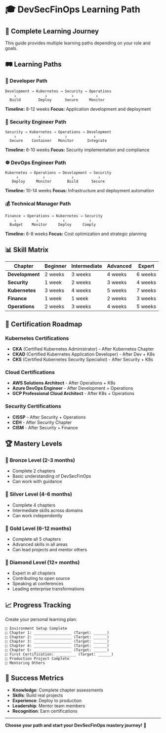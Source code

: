# 🎓 DevSecFinOps Learning Path

## 🎯 Complete Learning Journey

This guide provides multiple learning paths depending on your role and goals.

## 🛤️ Learning Paths

### 🔧 **Developer Path**
```
Development → Kubernetes → Security → Operations
    ↓             ↓           ↓          ↓
  Build        Deploy      Secure     Monitor
```

**Timeline:** 8-12 weeks
**Focus:** Application development and deployment

### 🔐 **Security Engineer Path**
```
Security → Kubernetes → Operations → Development
    ↓          ↓           ↓            ↓
  Secure    Container   Monitor      Integrate
```

**Timeline:** 6-10 weeks
**Focus:** Security implementation and compliance

### ☸️ **DevOps Engineer Path**
```
Kubernetes → Operations → Development → Security
     ↓           ↓            ↓           ↓
   Deploy     Monitor       Build      Secure
```

**Timeline:** 10-14 weeks
**Focus:** Infrastructure and deployment automation

### 💰 **Technical Manager Path**
```
Finance → Operations → Kubernetes → Security
    ↓         ↓           ↓           ↓
  Budget    Monitor     Deploy     Comply
```

**Timeline:** 6-8 weeks
**Focus:** Cost optimization and strategic planning

## 📊 Skill Matrix

| Chapter | Beginner | Intermediate | Advanced | Expert |
|---------|----------|--------------|----------|--------|
| **Development** | 2 weeks | 3 weeks | 4 weeks | 6 weeks |
| **Security** | 1 week | 2 weeks | 3 weeks | 4 weeks |
| **Kubernetes** | 3 weeks | 4 weeks | 5 weeks | 7 weeks |
| **Finance** | 1 week | 1 week | 2 weeks | 3 weeks |
| **Operations** | 2 weeks | 3 weeks | 4 weeks | 5 weeks |

## 🎯 Certification Roadmap

### **Kubernetes Certifications**
- **CKA** (Certified Kubernetes Administrator) - After Kubernetes Chapter
- **CKAD** (Certified Kubernetes Application Developer) - After Dev + K8s
- **CKS** (Certified Kubernetes Security Specialist) - After Security + K8s

### **Cloud Certifications**
- **AWS Solutions Architect** - After Operations + K8s
- **Azure DevOps Engineer** - After Development + Operations
- **GCP Professional Cloud Architect** - After K8s + Operations

### **Security Certifications**
- **CISSP** - After Security + Operations
- **CEH** - After Security Chapter
- **CISM** - After Security + Finance

## 🏆 Mastery Levels

### 🥉 **Bronze Level** (2-3 months)
- Complete 2 chapters
- Basic understanding of DevSecFinOps
- Can work with guidance

### 🥈 **Silver Level** (4-6 months)
- Complete 4 chapters
- Intermediate skills across domains
- Can work independently

### 🥇 **Gold Level** (6-12 months)
- Complete all 5 chapters
- Advanced skills in all areas
- Can lead projects and mentor others

### 💎 **Diamond Level** (12+ months)
- Expert in all chapters
- Contributing to open source
- Speaking at conferences
- Leading enterprise transformations

## 📈 Progress Tracking

Create your personal learning plan:

```
□ Environment Setup Complete
□ Chapter 1: _________________ (Target: ______)
□ Chapter 2: _________________ (Target: ______)
□ Chapter 3: _________________ (Target: ______)
□ Chapter 4: _________________ (Target: ______)
□ Chapter 5: _________________ (Target: ______)
□ First Certification: _________ (Target: ______)
□ Production Project Complete
□ Mentoring Others
```

## 🎯 Success Metrics

- **Knowledge**: Complete chapter assessments
- **Skills**: Build real projects
- **Experience**: Deploy to production
- **Leadership**: Mentor team members
- **Recognition**: Earn certifications

---

**Choose your path and start your DevSecFinOps mastery journey!** 🚀